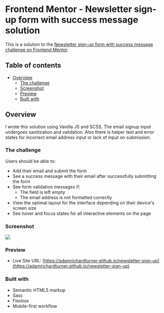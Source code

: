 # Frontend Mentor - Newsletter sign-up form with success message solution

This is a solution to the [Newsletter sign-up form with success message challenge on Frontend Mentor](https://www.frontendmentor.io/challenges/newsletter-signup-form-with-success-message-3FC1AZbNrv).

## Table of contents

- [Overview](#overview)
  - [The challenge](#the-challenge)
  - [Screenshot](#screenshot)
  - [Preview](#preview)
  - [Built with](#built-with)

## Overview

I wrote this solution using Vanilla JS and SCSS. The email signup input undergoes sanitization and validation. Also there is helper text and error states for incorrect email address input or lack of input on submission.

### The challenge

Users should be able to:

- Add their email and submit the form
- See a success message with their email after successfully submitting the form
- See form validation messages if:
  - The field is left empty
  - The email address is not formatted correctly
- View the optimal layout for the interface depending on their device's screen size
- See hover and focus states for all interactive elements on the page

### Screenshot

![](.preview.png)

### Preview

- Live Site URL: [https://adamrichardturner.github.io/newsletter-sign-up](https://adamrichardturner.github.io/newsletter-sign-up)

### Built with

- Semantic HTML5 markup
- Sass
- Flexbox
- Mobile-first workflow